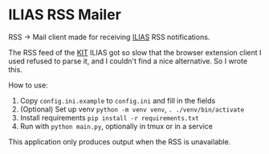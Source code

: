 # ILIAS RSS Mailer

RSS -> Mail client made for receiving [ILIAS](https://github.com/ILIAS-eLearning/ILIAS) RSS notifications.

The RSS feed of the [KIT](https://www.kit.edu/) ILIAS got so slow that the browser extension client I used refused to parse it, and I couldn't find a nice alternative.
So I wrote this.

How to use:
1. Copy `config.ini.example` to `config.ini` and fill in the fields
2. (Optional) Set up venv `python -m venv venv`, `. ./venv/bin/activate`
3. Install requirements `pip install -r requirements.txt`
4. Run with `python main.py`, optionally in tmux or in a service

This application only produces output when the RSS is unavailable.
